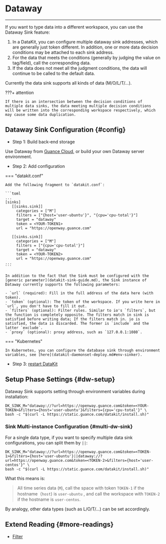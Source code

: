 # Dataway
---

If you want to type data into a different workspace, you can use the Dataway Sink feature:

1. In a DataKit, you can configure multiple dataway sink addresses, which are generally just token different. In addition, one or more data decision conditions may be attached to each sink address.
1. For the data that meets the conditions (generally by judging the value on tag/field), call the corresponding data.
1. If the data does not meet all the judgment conditions, the data will continue to be called to the default data.

Currently the data sink supports all kinds of data (M/O/L/T/...).

???+ attention

    If there is an intersection between the decision conditions of multiple data sinks, the data meeting multiple decision conditions will be written into the corresponding workspace respectively, which may cause some data duplication.

## Dataway Sink Configuration {#config}

- Step 1: Build back-end storage

Use Dataway from [Guance Cloud](https://console.guance.com/), or build your own Dataway server environment.

- Step 2: Add configuration

=== "datakit.conf"

    Add the following fragment to `datakit.conf`:
    
    ```toml
    ...
    [sinks]
       [[sinks.sink]]
         categories = ["M"]
         filters = ["{host='user-ubuntu'}", "{cpu='cpu-total'}"]
         target = "dataway"
         token = <YOUR-TOKEN1>
         url = "https://openway.guance.com"
 
       [[sinks.sink]]
         categories = ["M"]
         filters = ["{cpu='cpu-total'}"]
         target = "dataway"
         token = <YOUR-TOKEN2>
         url = "https://openway.guance.com"
    ...
    ```
    
    In addition to the fact that the Sink must be configured with the [generic parameter](datakit-sink-guide.md), the Sink instance of Dataway currently supports the following parameters:
    
    - `url` (required): Fill in the full address of the data here (with token).
    - `token` (optional): The token of the workspace. If you write here in `url`, you don't have to fill it out.
    - `filters` (optional): Filter rules. Similar to io's `filters`, but the function is completely opposite. The filters match in sink is satisfied before writing data; If the filters match in. io is satisfied, the data is discarded. The former is `include` and the latter `exclude`.
    - `proxy` (optional): proxy address, such as `127.0.0.1:1080`.

=== "Kubernetes"

    In Kubernetes, you can configure the database sink through environment variables, see [here](datakit-daemonset-deploy.md#env-sinker).

- Step 3: [restart DataKit](datakit-service-how-to.md#manage-service)

## Setup Phase Settings {#dw-setup}

Dataway Sink supports setting through environment variables during installation:

```shell
DK_SINK_M="dataway://?url=https://openway.guance.com&token=<YOUR-TOKEN>&filters={host='user-ubuntu'}&filters={cpu='cpu-total'}" \
bash -c "$(curl -L https://static.guance.com/datakit/install.sh)"
```

### Sink Multi-instance Configuration {#multi-dw-sink}

For a single data type, if you want to specify multiple data sink configurations, you can split them by `||`:

```shell
DK_SINK_M="dataway://?url=https://openway.guance.com&token=<TOKEN-1>&filters={host='user-ubuntu'}||dataway://?url=https://openway.guance.com&token=<TOKEN-2>&filters={host='user-centos'}" \
bash -c "$(curl -L https://static.guance.com/datakit/install.sh)"
```

What this means is:

> All time series data (`M`), call the space with token `TOKEN-1` if the hostname（`host`) is `user-ubuntu` , and call the workspace with `TOKEN-2` if the hostname is `user-centos`.

By analogy, other data types (such as L/O/T/...) can be set accordingly.

## Extend Reading {#more-readings}

- [Filter](datakit-filter.md#howto)
